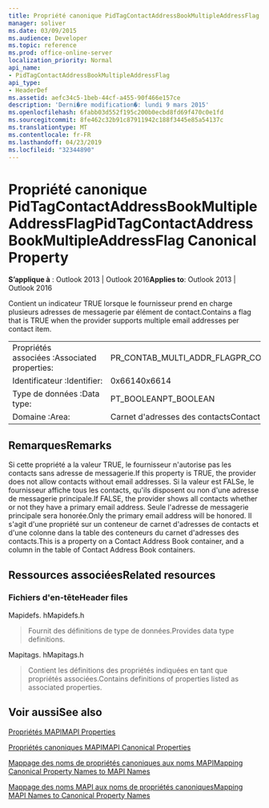 ```yaml
---
title: Propriété canonique PidTagContactAddressBookMultipleAddressFlag
manager: soliver
ms.date: 03/09/2015
ms.audience: Developer
ms.topic: reference
ms.prod: office-online-server
localization_priority: Normal
api_name:
- PidTagContactAddressBookMultipleAddressFlag
api_type:
- HeaderDef
ms.assetid: aefc34c5-1beb-44cf-a455-90f466e157ce
description: 'Derni�re modification�: lundi 9 mars 2015'
ms.openlocfilehash: 6fabb03d552f195c200b0ecbd8fd69f470c0e1fd
ms.sourcegitcommit: 8fe462c32b91c87911942c188f3445e85a54137c
ms.translationtype: MT
ms.contentlocale: fr-FR
ms.lasthandoff: 04/23/2019
ms.locfileid: "32344890"
---
```

# <a name="pidtagcontactaddressbookmultipleaddressflag-canonical-property"></a><span data-ttu-id="fd714-103">Propriété canonique PidTagContactAddressBookMultipleAddressFlag</span><span class="sxs-lookup"><span data-stu-id="fd714-103">PidTagContactAddressBookMultipleAddressFlag Canonical Property</span></span>

  
  
<span data-ttu-id="fd714-104">**S’applique à** : Outlook 2013 | Outlook 2016</span><span class="sxs-lookup"><span data-stu-id="fd714-104">**Applies to**: Outlook 2013 | Outlook 2016</span></span> 
  
<span data-ttu-id="fd714-105">Contient un indicateur TRUE lorsque le fournisseur prend en charge plusieurs adresses de messagerie par élément de contact.</span><span class="sxs-lookup"><span data-stu-id="fd714-105">Contains a flag that is TRUE when the provider supports multiple email addresses per contact item.</span></span>
  
|||
|:-----|:-----|
|<span data-ttu-id="fd714-106">Propriétés associées :</span><span class="sxs-lookup"><span data-stu-id="fd714-106">Associated properties:</span></span>  <br/> |<span data-ttu-id="fd714-107">PR_CONTAB_MULTI_ADDR_FLAG</span><span class="sxs-lookup"><span data-stu-id="fd714-107">PR_CONTAB_MULTI_ADDR_FLAG</span></span>  <br/> |
|<span data-ttu-id="fd714-108">Identificateur :</span><span class="sxs-lookup"><span data-stu-id="fd714-108">Identifier:</span></span>  <br/> |<span data-ttu-id="fd714-109">0x6614</span><span class="sxs-lookup"><span data-stu-id="fd714-109">0x6614</span></span>  <br/> |
|<span data-ttu-id="fd714-110">Type de données :</span><span class="sxs-lookup"><span data-stu-id="fd714-110">Data type:</span></span>  <br/> |<span data-ttu-id="fd714-111">PT_BOOLEAN</span><span class="sxs-lookup"><span data-stu-id="fd714-111">PT_BOOLEAN</span></span>  <br/> |
|<span data-ttu-id="fd714-112">Domaine :</span><span class="sxs-lookup"><span data-stu-id="fd714-112">Area:</span></span>  <br/> |<span data-ttu-id="fd714-113">Carnet d'adresses des contacts</span><span class="sxs-lookup"><span data-stu-id="fd714-113">Contact address book</span></span>  <br/> |
   
## <a name="remarks"></a><span data-ttu-id="fd714-114">Remarques</span><span class="sxs-lookup"><span data-stu-id="fd714-114">Remarks</span></span>

<span data-ttu-id="fd714-115">Si cette propriété a la valeur TRUE, le fournisseur n'autorise pas les contacts sans adresse de messagerie.</span><span class="sxs-lookup"><span data-stu-id="fd714-115">If this property is TRUE, the provider does not allow contacts without email addresses.</span></span> <span data-ttu-id="fd714-116">Si la valeur est FALSe, le fournisseur affiche tous les contacts, qu'ils disposent ou non d'une adresse de messagerie principale.</span><span class="sxs-lookup"><span data-stu-id="fd714-116">If FALSE, the provider shows all contacts whether or not they have a primary email address.</span></span> <span data-ttu-id="fd714-117">Seule l'adresse de messagerie principale sera honorée.</span><span class="sxs-lookup"><span data-stu-id="fd714-117">Only the primary email address will be honored.</span></span> <span data-ttu-id="fd714-118">Il s'agit d'une propriété sur un conteneur de carnet d'adresses de contacts et d'une colonne dans la table des conteneurs du carnet d'adresses des contacts.</span><span class="sxs-lookup"><span data-stu-id="fd714-118">This is a property on a Contact Address Book container, and a column in the table of Contact Address Book containers.</span></span>
  
## <a name="related-resources"></a><span data-ttu-id="fd714-119">Ressources associées</span><span class="sxs-lookup"><span data-stu-id="fd714-119">Related resources</span></span>

### <a name="header-files"></a><span data-ttu-id="fd714-120">Fichiers d'en-tête</span><span class="sxs-lookup"><span data-stu-id="fd714-120">Header files</span></span>

<span data-ttu-id="fd714-121">Mapidefs. h</span><span class="sxs-lookup"><span data-stu-id="fd714-121">Mapidefs.h</span></span>
  
> <span data-ttu-id="fd714-122">Fournit des définitions de type de données.</span><span class="sxs-lookup"><span data-stu-id="fd714-122">Provides data type definitions.</span></span>
    
<span data-ttu-id="fd714-123">Mapitags. h</span><span class="sxs-lookup"><span data-stu-id="fd714-123">Mapitags.h</span></span>
  
> <span data-ttu-id="fd714-124">Contient les définitions des propriétés indiquées en tant que propriétés associées.</span><span class="sxs-lookup"><span data-stu-id="fd714-124">Contains definitions of properties listed as associated properties.</span></span>
    
## <a name="see-also"></a><span data-ttu-id="fd714-125">Voir aussi</span><span class="sxs-lookup"><span data-stu-id="fd714-125">See also</span></span>



[<span data-ttu-id="fd714-126">Propriétés MAPI</span><span class="sxs-lookup"><span data-stu-id="fd714-126">MAPI Properties</span></span>](mapi-properties.md)
  
[<span data-ttu-id="fd714-127">Propriétés canoniques MAPI</span><span class="sxs-lookup"><span data-stu-id="fd714-127">MAPI Canonical Properties</span></span>](mapi-canonical-properties.md)
  
[<span data-ttu-id="fd714-128">Mappage des noms de propriétés canoniques aux noms MAPI</span><span class="sxs-lookup"><span data-stu-id="fd714-128">Mapping Canonical Property Names to MAPI Names</span></span>](mapping-canonical-property-names-to-mapi-names.md)
  
[<span data-ttu-id="fd714-129">Mappage des noms MAPI aux noms de propriétés canoniques</span><span class="sxs-lookup"><span data-stu-id="fd714-129">Mapping MAPI Names to Canonical Property Names</span></span>](mapping-mapi-names-to-canonical-property-names.md)

